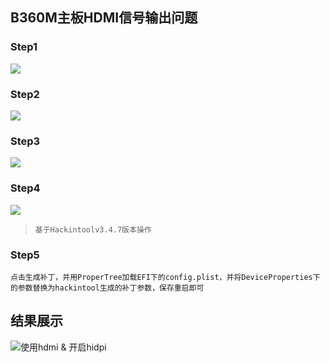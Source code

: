 ## B360M主板HDMI信号输出问题

### Step1

![](https://image.leejay.top/FlBy7icgcGKN0hDPVYTg11_dGCVx)

### Step2

![](https://image.leejay.top/Fvsp2zuFv6fGJ-CdmvjK8L3XLdkm)

### Step3

![](https://image.leejay.top/FhZo3wuUL63JvvIdeypRVC1-bBTZ)

### Step4

![](https://image.leejay.top/FvWrL1kRMkWWAgP5RMZZ46lPu6tY)

> `基于Hackintoolv3.4.7版本操作`

### Step5

`点击生成补丁，并用ProperTree加载EFI下的config.plist，并将DeviceProperties下的参数替换为hackintool生成的补丁参数，保存重启即可`

## 结果展示

![使用hdmi & 开启hidpi](https://image.leejay.top/FpwSO6ZntkC7fS9BwAoLnXbGPBTH)
